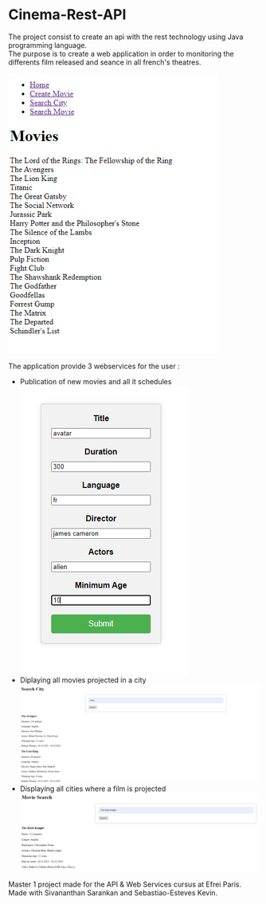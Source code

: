 # Cinema-Rest-API

The project consist to create an api with the rest technology using Java programming language.  
The purpose is to create a web application in order to monitoring the differents film released and seance in all french's theatres.  

![Alt text](img/2023-11-20_17h16_05.png)

The application provide 3 webservices for the user :  

* Publication of new movies and all it schedules
![Alt text](img/2023-11-20_17h16_53.png)
* Diplaying all movies projected in a city
![Alt text](img/2023-11-20_17h17_16.png)
* Displaying all cities where a film is projected
![Alt text](img/2023-11-20_17h17_29.png)

Master 1 project made for the API & Web Services cursus at Efrei Paris.  
Made with Sivananthan Sarankan and Sebastiao-Esteves Kevin.  
